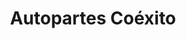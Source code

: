 ---
title: "Autopartes Coéxito"
url: /barrios-unidos/autopartes-coexito/
shop: piezas de automóviles
---